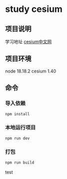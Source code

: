 # study cesium

## 项目说明

学习地址
[cesium中文网](http://cesium.xin/wordpress/)

## 项目环境 
node 18.18.2
cesium 1.40

## 命令

### 导入依赖

```sh
npm install
```

### 本地运行项目

```sh
npm run dev
```

### 打包

```sh
npm run build
```
test
